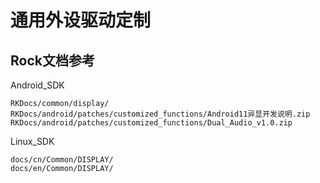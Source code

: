 # 通用外设驱动定制



## Rock文档参考

Android_SDK

```
RKDocs/common/display/
RKDocs/android/patches/customized_functions/Android11异显开发说明.zip
RKDocs/android/patches/customized_functions/Dual_Audio_v1.0.zip
```

Linux_SDK

```
docs/cn/Common/DISPLAY/
docs/en/Common/DISPLAY/
```

